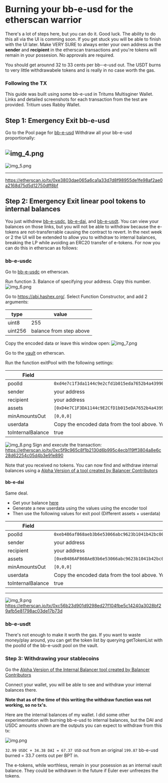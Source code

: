 # Burning your bb-e-usd for the etherscan warrior
There's a lot of steps here, but you can do it.  Good luck.  The ability to do this all via the UI is comming soon.  If you get stuck you will be able to finish with the UI later.  Make VERY SURE to always enter your own address as the **sender** and **recipient** in the etherscan transactions and you're tokens will remain in your possesion.  No approvals are required.

You should get arounnd 32 to 33 cents per bb--e-usd out.  The USDT burns to very little withdrawabele tokens and is really in no case worth the gas.


### Following the TX
This guide was built using some bb-e-usd in Tritums Multisginer Wallet.  Links and detailed screenshots for each transaction from the test are provided.  Tritium uses Rabby Wallet.

## Step 1: Emergency Exit bb-e-usd 

Go to the Pool page for [bb-e-usd](https://app.balancer.fi/#/ethereum/pool/0x50cf90b954958480b8df7958a9e965752f62712400000000000000000000046f)
Withdraw all your bb-e-usd proportionally:

![img_4.png](images/img_4.png)
---

![img_5.png](images/img_5.png)

---

https://etherscan.io/tx/0xe3803dae065a6ca1a33d7d8f98955de1fe98af2ae0a2168d75d5d12750dff8bf

## Step 2: Emergency Exit linear pool tokens to internal balances

You just withdrew [bb-e-usdc](https://app.balancer.fi/#/ethereum/pool/0xd4e7c1f3da1144c9e2cfd1b015eda7652b4a439900000000000000000000046a), [bb-e-dai](https://app.balancer.fi/#/ethereum/pool/0x50cf90b954958480b8df7958a9e965752f62712400000000000000000000046f), and [bb-e-usdt](https://app.balancer.fi/#/ethereum/pool/0x3c640f0d3036ad85afa2d5a9e32be651657b874f00000000000000000000046b).
You can view your balances on those links, but you will not be able to withdraw because the e-tokens are not-transferrable causing the contract to revert.  In the next week or 2 the UI will be extended to allow you to withdraw to internal balances, breaking the LP while avoiding an ERC20 transfer of e-tokens.  For now you can do this in etherscan as follows:

### bb-e-usdc
Go to [bb-e-usdc](https://etherscan.io/address/0xd4e7c1f3da1144c9e2cfd1b015eda7652b4a4399#readContract) on etherscan.  

Run function 3. Balance of specifying your address.  Copy this number.
![img_6.png](images/img_6.png)

Go to https://abi.hashex.org/.  Select Function Constructor, and add 2 arguments:

| type    | value                    |
|---------|--------------------------|
| uint8   | 255                      |
| uint256 | balance from step above  |

Copy the encoded data or leave this window open:
![img_7.png](images/img_7.png)

Go to the [vault](https://etherscan.io/address/0xBA12222222228d8Ba445958a75a0704d566BF2C8#writeContract) on etherscan.

Run the function exitPool with the following settings:

| Field              | Setting                                                                                                                              |
|--------------------|--------------------------------------------------------------------------------------------------------------------------------------|
| poolId             | `0xd4e7c1f3da1144c9e2cfd1b015eda7652b4a439900000000000000000000046a`                                                                 |
 | sender             | your address                                                                                                                         | 
 | recipient          | your address                                                                                                                         |
 | assets             | `[0xD4e7C1F3DA1144c9E2CfD1b015eDA7652b4a4399,0xA0b86991c6218b36c1d19D4a2e9Eb0cE3606eB48,0xEb91861f8A4e1C12333F42DCE8fB0Ecdc28dA716]` |
 | minAmountsOut      | `[0,0,0]`                                                                                                                            |
 | userdata           | Copy the encoded data from the tool above.  You will need to stick 0x in front of the data.                                          |
 | toInternalBalance  | true                                                                                                                                 |
![img_8.png](images/img_8.png)
Sign and execute the transaction: https://etherscan.io/tx/0xc5f9c965c8f1b2130d6b995c4ecb119ff3804a8e6c28d62254c05d4b3e91e890

Note that you received no tokens.  You can now find and withdraw internal balances using a [Alpha Version of a tool created by Balancer Contributors](https://tools.balancer.blue/internalmanager)

#### bb-e-dai
Same deal.
- Get your balance [here](https://etherscan.io/token/0xeb486af868aeb3b6e53066abc9623b1041b42bc0#readContract)
- Generate a new userdata using the values using the encoder tool
- Then use the following values for exit pool (Different assets + userdata)

| Field              | Setting                                                                                                                              |
|--------------------|--------------------------------------------------------------------------------------------------------------------------------------|
| poolId             | `0xeb486af868aeb3b6e53066abc9623b1041b42bc000000000000000000000046c`                                                                 |
 | sender             | your address                                                                                                                         | 
 | recipient          | your address                                                                                                                         |
 | assets             | `[0xeB486AF868AeB3b6e53066abc9623b1041b42bc0,0x6B175474E89094C44Da98b954EedeAC495271d0F,0xe025E3ca2bE02316033184551D4d3Aa22024D9DC]` |
 | minAmountsOut      | `[0,0,0]`                                                                                                                            |
 | userdata           | Copy the encoded data from the tool above.  You will need to stick 0x in front of the data.                                          |
 | toInternalBalance  | true                                                                                                                                 
 ---

![img_9.png](images/img_9.png)
https://etherscan.io/tx/0xc56b23d901d9298ed27f104fbe5c14240a3028bf29afb5e81798ac03de17b73d

### bb-e-usdt
There's not enough to make it worth the gas.  If you want to waste money/play around, you can get the token list by querying getTokenList with the poolId of the bb-e-usdt pool on the vault.

### Step 3: Withdrawing your stablecoins
Go the [Alpha Version of the Internal Balancer tool created by Balancer Contributors](https://tools.balancer.blue/internalmanager)

Connect your wallet, you will be able to see and withdraw your internal balances there.

**Note that as of the time of this writing the withdraw function was not working, so no tx's.**

Here are the internal balances of my wallet. I did some other experimentation with burning bb-e-usd to internal balances, but the DAI and USDC amounts shown are the outputs you can expect to withdraw from this tx:

![img.png](images/img.png)

`32.99 USDC + 34.38 DAI = 67.37 USD` out from an original `199.87` bb-e-usd burned = 33.7 cents out per BPT in. 

The e-tokens, while worthless, remain in your posession as an internal vault balance.  They could be withdrawn in the future if Euler ever unfreezes the tokens.

